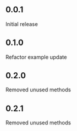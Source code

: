 ## 0.0.1
Initial release

## 0.1.0
Refactor example update

## 0.2.0
Removed unused methods

## 0.2.1
Removed unused methods